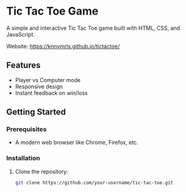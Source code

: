 # Tic Tac Toe Game

A simple and interactive Tic Tac Toe game built with HTML, CSS, and JavaScript.

Website: https://knnymrls.github.io/tictactoe/

## Features

- Player vs Computer mode
- Responsive design
- Instant feedback on win/loss

## Getting Started

### Prerequisites

- A modern web browser like Chrome, Firefox, etc.

### Installation

1. Clone the repository:
   ```sh
   git clone https://github.com/your-username/tic-tac-toe.git
